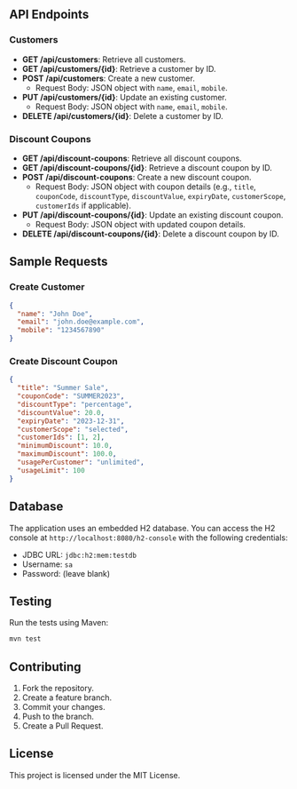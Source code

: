## API Endpoints

### Customers

- **GET /api/customers**: Retrieve all customers.
- **GET /api/customers/{id}**: Retrieve a customer by ID.
- **POST /api/customers**: Create a new customer.
  - Request Body: JSON object with `name`, `email`, `mobile`.
- **PUT /api/customers/{id}**: Update an existing customer.
  - Request Body: JSON object with `name`, `email`, `mobile`.
- **DELETE /api/customers/{id}**: Delete a customer by ID.

### Discount Coupons

- **GET /api/discount-coupons**: Retrieve all discount coupons.
- **GET /api/discount-coupons/{id}**: Retrieve a discount coupon by ID.
- **POST /api/discount-coupons**: Create a new discount coupon.
  - Request Body: JSON object with coupon details (e.g., `title`, `couponCode`, `discountType`, `discountValue`, `expiryDate`, `customerScope`, `customerIds` if applicable).
- **PUT /api/discount-coupons/{id}**: Update an existing discount coupon.
  - Request Body: JSON object with updated coupon details.
- **DELETE /api/discount-coupons/{id}**: Delete a discount coupon by ID.

## Sample Requests

### Create Customer

```json
{
  "name": "John Doe",
  "email": "john.doe@example.com",
  "mobile": "1234567890"
}
```

### Create Discount Coupon

```json
{
  "title": "Summer Sale",
  "couponCode": "SUMMER2023",
  "discountType": "percentage",
  "discountValue": 20.0,
  "expiryDate": "2023-12-31",
  "customerScope": "selected",
  "customerIds": [1, 2],
  "minimumDiscount": 10.0,
  "maximumDiscount": 100.0,
  "usagePerCustomer": "unlimited",
  "usageLimit": 100
}
```

## Database

The application uses an embedded H2 database. You can access the H2 console at `http://localhost:8080/h2-console` with the following credentials:

- JDBC URL: `jdbc:h2:mem:testdb`
- Username: `sa`
- Password: (leave blank)

## Testing

Run the tests using Maven:

```bash
mvn test
```

## Contributing

1. Fork the repository.
2. Create a feature branch.
3. Commit your changes.
4. Push to the branch.
5. Create a Pull Request.

## License

This project is licensed under the MIT License.
